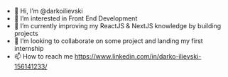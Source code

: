 - 👋 Hi, I’m @darkoilievski
- 👀 I’m interested in Front End Development
- 🌱 I’m currently improving my ReactJS & NextJS knowledge by building projects
- 💞️ I’m looking to collaborate on some project and landing my first internship
- 📫 How to reach me https://www.linkedin.com/in/darko-ilievski-156141233/

<!---
darkoilievski/darkoilievski is a ✨ special ✨ repository because its `README.md` (this file) appears on your GitHub profile.
You can click the Preview link to take a look at your changes.
--->
